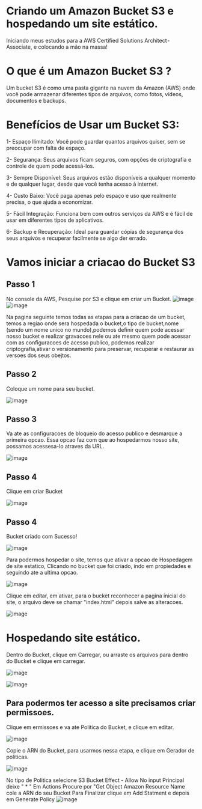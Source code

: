 # Criando um Amazon Bucket S3 e hospedando um site estático.

Iniciando meus estudos para a AWS Certified Solutions Architect - Associate, e colocando a mão na massa!

# O que é um Amazon Bucket S3 ?
Um bucket S3 é como uma pasta gigante na nuvem da Amazon (AWS) onde você pode armazenar diferentes tipos de arquivos, como fotos, vídeos, documentos e backups.

# Benefícios de Usar um Bucket S3:
1- Espaço Ilimitado: Você pode guardar quantos arquivos quiser, sem se preocupar com falta de espaço.

2- Segurança: Seus arquivos ficam seguros, com opções de criptografia e controle de quem pode acessá-los.

3- Sempre Disponível: Seus arquivos estão disponíveis a qualquer momento e de qualquer lugar, desde que você tenha acesso à internet.

4- Custo Baixo: Você paga apenas pelo espaço e uso que realmente precisa, o que ajuda a economizar.

5- Fácil Integração: Funciona bem com outros serviços da AWS e é fácil de usar em diferentes tipos de aplicativos.

6- Backup e Recuperação: Ideal para guardar cópias de segurança dos seus arquivos e recuperar facilmente se algo der errado.

# Vamos iniciar a criacao do Bucket S3

## Passo 1

No console da AWS, Pesquise por S3 e clique em criar um Bucket.
![image](https://github.com/user-attachments/assets/19334bd3-0db0-4f23-a309-7d635875ab2b)
![image](https://github.com/user-attachments/assets/948f25eb-b893-44c6-b64a-5ce3bdd25ef2)


Na pagina seguinte temos todas as etapas para a criacao de um bucket, temos a regiao onde sera hospedada o bucket,o tipo de bucket,nome (sendo um nome unico no mundo),podemos definir quem pode acessar nosso bucket e realizar gravacoes nele ou ate mesmo quem pode acessar com as configuracoes de acesso publico, podemos realizar criptografia,ativar o versionamento para preservar, recuperar e restaurar as versoes dos seus obejtos. 


## Passo 2

Coloque um nome para seu bucket.

![image](https://github.com/user-attachments/assets/e58984c6-1692-4df2-8087-c271fc8f44e9)


## Passo 3

Va ate as configuracoes de bloqueio do acesso publico e desmarque a primeira opcao.
Essa opcao faz com que ao hospedarmos nosso site, possamos acessesa-lo atraves da URL. 

![image](https://github.com/user-attachments/assets/c4b175a6-ce2b-433d-ba32-6671ea3c7a43)

## Passo 4 

Clique em criar Bucket

![image](https://github.com/user-attachments/assets/e8a6578d-632c-49e1-b500-c5858e7ec8f5)


## Passo 4 
Bucket criado com Sucesso!

![image](https://github.com/user-attachments/assets/e4f033fa-38b9-4cf4-9751-c5e1855146ed)

Para podermos hospedar o site, temos que ativar a opcao de Hospedagem de site estatico, Clicando no bucket que foi criado, indo em propiedades e seguindo ate a ultima opcao.

![image](https://github.com/user-attachments/assets/ff6b94cf-c23b-4dd2-aff9-89b8930b81d1)

Clique em editar, em ativar, para o bucket reconhecer a pagina inicial do site, o arquivo deve se chamar "index.html" depois salve as alteracoes.

![image](https://github.com/user-attachments/assets/774224bb-467c-4ebf-bdd2-a8b817f2165a)

# Hospedando site estático.

Dentro do Bucket, clique em Carregar, ou arraste os arquivos para dentro do Bucket e clique em carregar.

![image](https://github.com/user-attachments/assets/54e797e3-ba5a-4dcc-bb04-18e3989ef385)

![image](https://github.com/user-attachments/assets/3b479360-6034-4d5e-84df-dd90495bb6b4)


## Para podermos ter acesso a site precisamos criar permissoes.

 Clique em ermissoes e va ate Politica do Bucket, e clique em editar.
 
 ![image](https://github.com/user-attachments/assets/bb0350fe-bcfa-4af4-9a62-979fc488ef82)
 

Copie o ARN do Bucket, para usarmos nessa etapa, e clique em Gerador de politicas.

![image](https://github.com/user-attachments/assets/d9478bb0-0eca-47c2-ab26-f69cd18920a4)

No tipo de Politica selecione S3 Bucket 
Effect - Allow
No input Principal deixe " * "
Em Actions Procure por "Get Object
Amazon Resource Name cole a ARN do seu Bucket
Para Finalizar clique em Add Statment e depois em Generate Policy
![image](https://github.com/user-attachments/assets/f056d207-3e88-4b8d-bfbb-6d1f786e6606)


